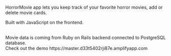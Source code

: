 HorrorMovie app lets you keep track of your favorite horror movies, add or delete movie cards.
<br>

Built with JavaScript on the frontend.

<br>
Movie data is coming from Ruby on Rails backend connected to PostgreSQL database.

<br>
Check out the demo https://master.d33t5402rji87e.amplifyapp.com 
